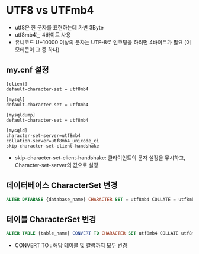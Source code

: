 # UTF8 vs UTFmb4

- utf8은 한 문자를 표현하는데 가변 3Byte
- utf8mb4는 4바이트 사용
- 유니코드 U+10000 이상의 문자는 UTF-8로 인코딩을 하려면 4바이트가 필요
  (이모티콘이 그 중 하나)
  
## my.cnf 설정
```shell
[client] 
default-character-set = utf8mb4 

[mysql] 
default-character-set = utf8mb4 

[mysqldump] 
default-character-set = utf8mb4 

[mysqld] 
character-set-server=utf8mb4 
collation-server=utf8mb4_unicode_ci 
skip-character-set-client-handshake
```
- skip-character-set-client-handshake: 
  클라이언트의 문자 설정을 무시하고, Character-set-server의 값으로 설정 
  
## 데이터베이스 CharacterSet 변경
```sql
ALTER DATABASE {database_name} CHARACTER SET = utf8mb4 COLLATE = utf8mb4_unicode_ci;
```

## 테이블 CharacterSet 변경
```sql 
ALTER TABLE {table_name} CONVERT TO CHARACTER SET utf8mb4 COLLATE utf8mb4_unicode_ci;
```
- CONVERT TO : 해당 테이블 및 칼럼까지 모두 변경